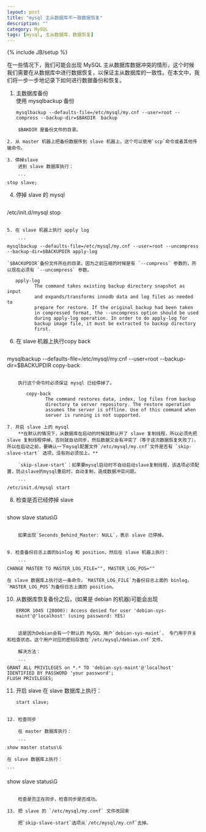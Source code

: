 ```yaml
---
layout: post
title: "mysql 主从数据库不一致数据恢复"
description: ""
category: MySQL
tags: [mysql, 主从数据库，数据恢复]
---
```

{% include JB/setup %}

在一些情况下，我们可能会出现 MySQL 主从数据库数据冲突的情形，这个时候我们需要在从数据库中进行数据恢复，以保证主从数据库的一致性。在本文中，我们将一步一步地记录下如何进行数据备份和恢复。

1. 主数据库备份	
	使用 mysqlbackup 备份
	
	```		
	mysqlbackup --defaults-file=/etc/mysql/my.cnf --user=root --compress --backup-dir=$BAKDIR  backup
```
	$BAKDIR 是备份文件的目录。
	
2. 从 master 机器上把备份数据传到 slave 机器上，这个可以使用`scp`命令或者其他传输命令。

3. 停掉slave
	进到 slave 数据库执行：
	
    ```
stop slave;
```

4. 停掉 slave 的 mysql

    ```
/etc/init.d/mysql stop
```
	
5. 在 slave 机器上执行 apply log

    ```
mysqlbackup --defaults-file=/etc/mysql/my.cnf --user=root --uncompress --backup-dir=$BACKUPDIR apply-log
```

    `$BACKUPDIR`备份文件所在的目录。因为之前压缩的时候是有 `--compress` 参数的，所以现在必须有 `--uncompress` 参数。
    
       apply-log
              The command takes existing backup directory snapshot as input
              and expands/transforms innodb data and log files as needed to
              prepare for restore. If the original backup had been taken
              in compressed format, the --uncompress option should be used
              during apply-log operation. In order to do apply-log for
              backup image file, it must be extracted to backup directory
              first.
    
6. 在 slave 机器上执行copy back

	```
mysqlbackup --defaults-file=/etc/mysql/my.cnf --user=root --backup-dir=$BACKUPDIR copy-back	
```

	执行这个命令时必须保证 mysql 已经停掉了。
	
	   copy-back
              The command restores data, index, log files from backup
              directory to server repository. The restore operation
              assumes the server is offline. Use of this command when
              server is running is not supported.
              
7. 开启 slave 上的 mysql
	**在默认的情况下，从数据库在启动的时候就默认开了 slave 复制线程，所以必须先把slave 复制线程停掉，否则就自动同步，然后数据又会有冲突了（等于这次数据恢复失败了），所以在启动之前，要确认一下mysql配置文件`/etc/mysql/my.cnf`文件是否有 `skip-slave-start` 选项，没有则必须加上。**
	
	`skip-slave-start`：如果要mysql启动时不自动启动slave复制线程，该选项必须配置，防止slave的mysql重启时，自动复制，造成数据冲突问题。

	```
/etc/init.d/mysql start
```
	
8. 检查是否已经停掉 slave

	```
show slave status\G
```

	如果出现`Seconds_Behind_Master: NULL`，表示 slave 已停掉。


9. 检查备份日志上面的binlog 和 position，然后在 slave 机器上执行：

	```
CHANGE MASTER TO MASTER_LOG_FILE="", MASTER_LOG_POS=""
```

	在 slave 数据库上执行这一条命令，`MASTER_LOG_FILE`为备份日志上面的 binlog，`MASTER_LOG_POS`为备份日志上面的 position。

10. 从数据库恢复备份之后，(如果是 debian 的机器)可能会出现

	```
	ERROR 1045 (28000): Access denied for user 'debian-sys-maint'@'localhost' (using password: YES)
```

	这是因为Debian会有一个默认的 MySQL 用户`debian-sys-maint`， 专门用于开关和检查状态。这个用户对应的密码存放在`/etc/mysql/debian.cnf`文件。

	解决方法：
	
	```
GRANT ALL PRIVILEGES on *.* TO 'debian-sys-maint'@'localhost' IDENTIFIED BY PASSWORD 'your password';
FLUSH PRIVILEGES;
```
	
11. 开启 slave
	在 slave 数据库上执行：
	
	```
	start slave;
```

12. 检查同步

	在 master 数据库执行：

	```
show master status\G
```

	在 slave 数据库上执行：
	
	```
show slave status\G
```

	检查是否正在同步，检查同步是否成功。

13. 把 slave 的 `/etc/mysql/my.conf` 文件改回来

	把`skip-slave-start`选项从`/etc/mysql/my.cnf`去掉。
